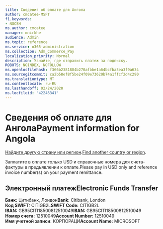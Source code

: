 ```yaml
---
title: Сведения об оплате для Ангола
author: cmcatee-MSFT
f1.keywords:
- NOCSH
ms.author: cmcatee
manager: mnirkhe
audience: Admin
ms.topic: reference
ms.service: o365-administration
ms.collection: Adm_Commerce_Pay
localization_priority: Normal
description: Узнайте, где отправить платеж за подписку.
ROBOTS: NOINDEX, NOFOLLOW
ms.openlocfilehash: f366b2381884b270afbbe1a64bcfba3ea3f9a634
ms.sourcegitcommit: ca2b58ef8f5be24f09e73620b74a1ffcf2d4c290
ms.translationtype: MT
ms.contentlocale: ru-RU
ms.lasthandoff: 02/24/2020
ms.locfileid: "42246341"
---
```

# <a name="payment-information-for-angola"></a><span data-ttu-id="e687d-103">Сведения об оплате для Ангола</span><span class="sxs-lookup"><span data-stu-id="e687d-103">Payment information for Angola</span></span>

<span data-ttu-id="e687d-104">[Найдите другую страну или регион](../billing-and-payments/pay-for-your-subscription.md).</span><span class="sxs-lookup"><span data-stu-id="e687d-104">[Find another country or region](../billing-and-payments/pay-for-your-subscription.md).</span></span>

<span data-ttu-id="e687d-105">Заплатите в оплате только USD и справочные номера для счета-фактуры в предъявлении к оплате.</span><span class="sxs-lookup"><span data-stu-id="e687d-105">Please pay in USD only and reference invoice number(s) on your payment remittance.</span></span>

## <a name="electronic-funds-transfer"></a><span data-ttu-id="e687d-106">Электронный платеж</span><span class="sxs-lookup"><span data-stu-id="e687d-106">Electronic Funds Transfer</span></span>

<span data-ttu-id="e687d-107">**Банк:** Цитибанк, Лондон</span><span class="sxs-lookup"><span data-stu-id="e687d-107">**Bank:** Citibank, London</span></span>  
<span data-ttu-id="e687d-108">**Код SWIFT:** CITIGB2L</span><span class="sxs-lookup"><span data-stu-id="e687d-108">**SWIFT Code:** CITIGB2L</span></span>  
<span data-ttu-id="e687d-109">**IBAN:** GB95CITI18500812510049</span><span class="sxs-lookup"><span data-stu-id="e687d-109">**IBAN:** GB95CITI18500812510049</span></span>  
<span data-ttu-id="e687d-110">**Номер счета:** 12510049</span><span class="sxs-lookup"><span data-stu-id="e687d-110">**Account Number:** 12510049</span></span>  
<span data-ttu-id="e687d-111">**Имя учетной записи:** КОРПОРАЦИ</span><span class="sxs-lookup"><span data-stu-id="e687d-111">**Account Name:** MICROSOFT</span></span>  